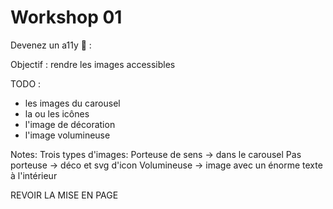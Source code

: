 <!-- .slide: class="exercice small" -->

# Workshop 01

Devenez un a11y 🤗 : 

Objectif : rendre les images accessibles 

TODO : 
- les images du carousel
- la ou les icônes
- l'image de décoration
- l'image volumineuse

Notes:
Trois types d'images: 
Porteuse de sens -> dans le carousel
Pas porteuse -> déco et svg d'icon
Volumineuse -> image avec un énorme texte à l'intérieur

REVOIR LA MISE EN PAGE
